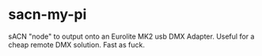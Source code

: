 # sacn-my-pi
sACN "node" to output onto an Eurolite MK2 usb DMX Adapter. Useful for a cheap remote DMX solution. Fast as fuck.
